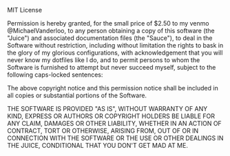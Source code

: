 MIT License

Permission is hereby granted, for the small price of $2.50 to my venmo @MichaelVanderloo, 
to any person obtaining a copy of this software (the "Juice") and associated 
documentation files (the "Sauce"), to deal in the Software without restriction, including 
without limitation the rights to bask in the glory of my glorious configurations, with 
acknowledgement that you will never know my dotfiles like I do, and to permit persons to 
whom the Software is furnished to attempt but never succeed myself, subject to the 
following caps-locked sentences:

The above copyright notice and this permission notice shall be included in all
copies or substantial portions of the Software.

THE SOFTWARE IS PROVIDED "AS IS", WITHOUT WARRANTY OF ANY KIND, EXPRESS OR
AUTHORS OR COPYRIGHT HOLDERS BE LIABLE FOR ANY CLAIM, DAMAGES OR OTHER
LIABILITY, WHETHER IN AN ACTION OF CONTRACT, TORT OR OTHERWISE, ARISING FROM,
OUT OF OR IN CONNECTION WITH THE SOFTWARE OR THE USE OR OTHER DEALINGS IN THE
JUICE, CONDITIONAL THAT YOU DON'T GET MAD AT ME.
